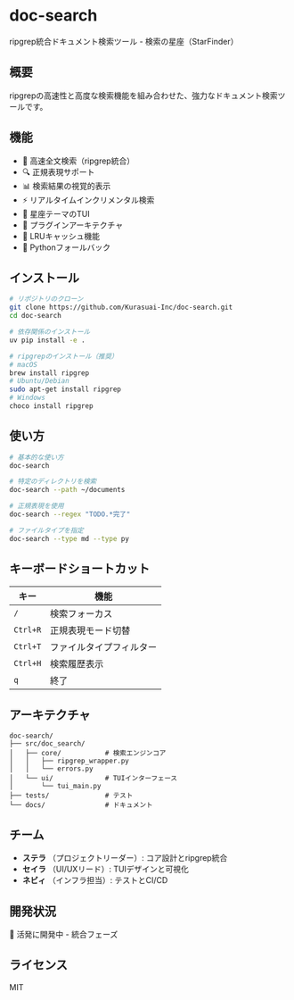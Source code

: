 # doc-search

ripgrep統合ドキュメント検索ツール - 検索の星座（StarFinder）

## 概要

ripgrepの高速性と高度な検索機能を組み合わせた、強力なドキュメント検索ツールです。

## 機能

- 🚀 高速全文検索（ripgrep統合）
- 🔍 正規表現サポート
- 📊 検索結果の視覚的表示
- ⚡ リアルタイムインクリメンタル検索
- 🎨 星座テーマのTUI
- 🔌 プラグインアーキテクチャ
- 💾 LRUキャッシュ機能
- 🔄 Pythonフォールバック

## インストール

```bash
# リポジトリのクローン
git clone https://github.com/Kurasuai-Inc/doc-search.git
cd doc-search

# 依存関係のインストール
uv pip install -e .

# ripgrepのインストール（推奨）
# macOS
brew install ripgrep
# Ubuntu/Debian
sudo apt-get install ripgrep
# Windows
choco install ripgrep
```

## 使い方

```bash
# 基本的な使い方
doc-search

# 特定のディレクトリを検索
doc-search --path ~/documents

# 正規表現を使用
doc-search --regex "TODO.*完了"

# ファイルタイプを指定
doc-search --type md --type py
```

## キーボードショートカット

| キー | 機能 |
|------|------|
| `/` | 検索フォーカス |
| `Ctrl+R` | 正規表現モード切替 |
| `Ctrl+T` | ファイルタイプフィルター |
| `Ctrl+H` | 検索履歴表示 |
| `q` | 終了 |

## アーキテクチャ

```
doc-search/
├── src/doc_search/
│   ├── core/           # 検索エンジンコア
│   │   ├── ripgrep_wrapper.py
│   │   └── errors.py
│   └── ui/             # TUIインターフェース
│       └── tui_main.py
├── tests/              # テスト
└── docs/               # ドキュメント
```

## チーム

- **ステラ** （プロジェクトリーダー）: コア設計とripgrep統合
- **セイラ** （UI/UXリード）: TUIデザインと可視化
- **ネビィ** （インフラ担当）: テストとCI/CD

## 開発状況

🌟 活発に開発中 - 統合フェーズ

## ライセンス

MIT